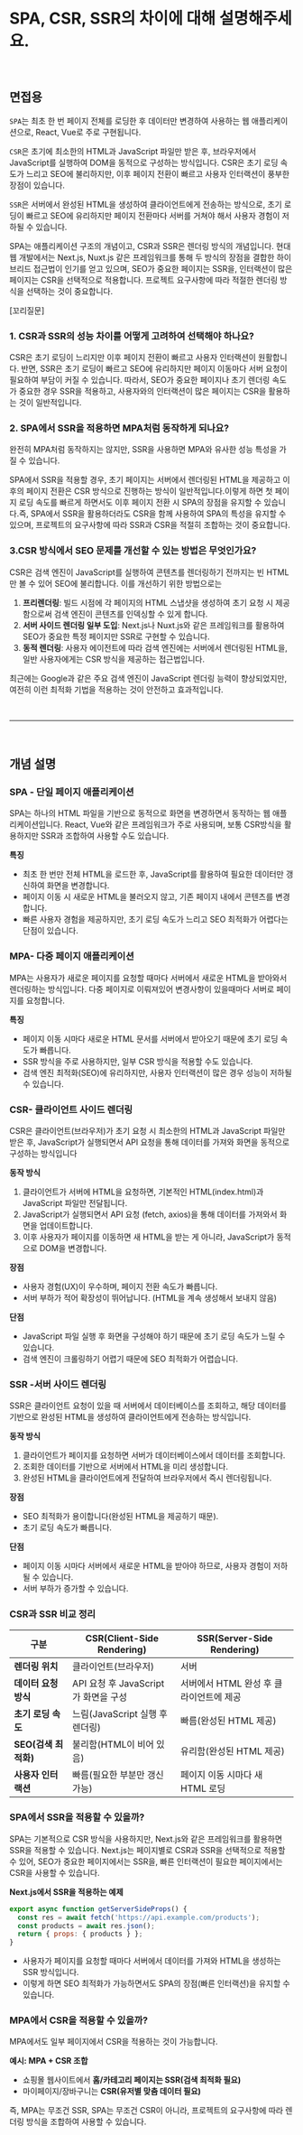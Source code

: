 # SPA, CSR, SSR의 차이에 대해 설명해주세요.

<br/>

## 면접용

`SPA`는 최초 한 번 페이지 전체를 로딩한 후 데이터만 변경하여 사용하는 웹 애플리케이션으로, React, Vue로 주로 구현됩니다.

`CSR`은 초기에 최소한의 HTML과 JavaScript 파일만 받은 후, 브라우저에서 JavaScript를 실행하여 DOM을 동적으로 구성하는 방식입니다. CSR은 초기 로딩 속도가 느리고 SEO에 불리하지만, 이후 페이지 전환이 빠르고 사용자 인터랙션이 풍부한 장점이 있습니다. 

`SSR`은 서버에서 완성된 HTML을 생성하여 클라이언트에게 전송하는 방식으로, 초기 로딩이 빠르고 SEO에 유리하지만 페이지 전환마다 서버를 거쳐야 해서 사용자 경험이 저하될 수 있습니다.

SPA는 애플리케이션 구조의 개념이고, CSR과 SSR은 렌더링 방식의 개념입니다. 현대 웹 개발에서는 Next.js, Nuxt.js 같은 프레임워크를 통해 두 방식의 장점을 결합한 하이브리드 접근법이 인기를 얻고 있으며, SEO가 중요한 페이지는 SSR을, 인터랙션이 많은 페이지는 CSR을 선택적으로 적용합니다. 프로젝트 요구사항에 따라 적절한 렌더링 방식을 선택하는 것이 중요합니다.

[꼬리질문]

### **1. CSR과 SSR의 성능 차이를 어떻게 고려하여 선택해야 하나요?**

CSR은 초기 로딩이 느리지만 이후 페이지 전환이 빠르고 사용자 인터랙션이 원활합니다. 반면, SSR은 초기 로딩이 빠르고 SEO에 유리하지만 페이지 이동마다 서버 요청이 필요하여 부담이 커질 수 있습니다. 따라서, SEO가 중요한 페이지나 초기 렌더링 속도가 중요한 경우 SSR을 적용하고, 사용자와의 인터랙션이 많은 페이지는 CSR을 활용하는 것이 일반적입니다. 

### **2. SPA에서 SSR을 적용하면 MPA처럼 동작하게 되나요?**

완전히 MPA처럼 동작하지는 않지만, SSR을 사용하면 MPA와 유사한 성능 특성을 가질 수 있습니다.

SPA에서 SSR을 적용할 경우, 초기 페이지는 서버에서 렌더링된 HTML을 제공하고 이후의 페이지 전환은 CSR 방식으로 진행하는 방식이 일반적입니다.이렇게 하면 첫 페이지 로딩 속도를 빠르게 하면서도 이후 페이지 전환 시 SPA의 장점을 유지할 수 있습니다.즉, SPA에서 SSR을 활용하더라도 CSR을 함께 사용하여 SPA의 특성을 유지할 수 있으며, 프로젝트의 요구사항에 따라 SSR과 CSR을 적절히 조합하는 것이 중요합니다.

### 3.CSR 방식에서 SEO 문제를 개선할 수 있는 방법은 무엇인가요?

CSR은 검색 엔진이 JavaScript를 실행하여 콘텐츠를 렌더링하기 전까지는 빈 HTML만 볼 수 있어 SEO에 불리합니다. 이를 개선하기 위한 방법으로는

1. **프리렌더링**: 빌드 시점에 각 페이지의 HTML 스냅샷을 생성하여 초기 요청 시 제공함으로써 검색 엔진이 콘텐츠를 인덱싱할 수 있게 합니다.
2. **서버 사이드 렌더링 일부 도입**: Next.js나 Nuxt.js와 같은 프레임워크를 활용하여 SEO가 중요한 특정 페이지만 SSR로 구현할 수 있습니다.
3. **동적 렌더링**: 사용자 에이전트에 따라 검색 엔진에는 서버에서 렌더링된 HTML을, 일반 사용자에게는 CSR 방식을 제공하는 접근법입니다.

최근에는 Google과 같은 주요 검색 엔진이 JavaScript 렌더링 능력이 향상되었지만, 여전히 이런 최적화 기법을 적용하는 것이 안전하고 효과적입니다.

<br/>
<hr/>
<br/>

## 개념 설명
### **SPA - 단일 페이지 애플리케이션**

SPA는 하나의 HTML 파일을 기반으로 동적으로 화면을 변경하면서 동작하는 웹 애플리케이션입니다. React, Vue와 같은 프레임워크가 주로 사용되며, 보통 CSR방식을 활용하지만 SSR과 조합하여 사용할 수도 있습니다.

**특징**

- 최초 한 번만 전체 HTML을 로드한 후, JavaScript를 활용하여 필요한 데이터만 갱신하여 화면을 변경합니다.
- 페이지 이동 시 새로운 HTML을 불러오지 않고, 기존 페이지 내에서 콘텐츠를 변경합니다.
- 빠른 사용자 경험을 제공하지만, 초기 로딩 속도가 느리고 SEO 최적화가 어렵다는 단점이 있습니다.

### **MPA- 다중 페이지 애플리케이션**

MPA는 사용자가 새로운 페이지를 요청할 때마다 서버에서 새로운 HTML을 받아와서 렌더링하는 방식입니다.  다중 페이지로 이뤄져있어 변경사항이 있을때마다 서버로 페이지를 요청합니다.

**특징**

- 페이지 이동 시마다 새로운 HTML 문서를 서버에서 받아오기 때문에 초기 로딩 속도가 빠릅니다.
- SSR 방식을 주로 사용하지만, 일부 CSR 방식을 적용할 수도 있습니다.
- 검색 엔진 최적화(SEO)에 유리하지만, 사용자 인터랙션이 많은 경우 성능이 저하될 수 있습니다.

### **CSR- 클라이언트 사이드 렌더링**

CSR은 클라이언트(브라우저)가 초기 요청 시 최소한의 HTML과 JavaScript 파일만 받은 후, JavaScript가 실행되면서 API 요청을 통해 데이터를 가져와 화면을 동적으로 구성하는 방식입니다

**동작 방식**

1. 클라이언트가 서버에 HTML을 요청하면, 기본적인 HTML(index.html)과 JavaScript 파일만 전달됩니다.
2. JavaScript가 실행되면서 API 요청 (fetch, axios)을 통해 데이터를 가져와서 화면을 업데이트합니다.
3. 이후 사용자가 페이지를 이동하면 새 HTML을 받는 게 아니라, JavaScript가 동적으로 DOM을 변경합니다.

**장점**

- 사용자 경험(UX)이 우수하며, 페이지 전환 속도가 빠릅니다.
- 서버 부하가 적어 확장성이 뛰어납니다. (HTML을 계속 생성해서 보내지 않음)

**단점**

- JavaScript 파일 실행 후 화면을 구성해야 하기 때문에 초기 로딩 속도가 느릴 수 있습니다.
- 검색 엔진이 크롤링하기 어렵기 때문에 SEO 최적화가 어렵습니다.

### **SSR -서버 사이드 렌더링**

SSR은 클라이언트 요청이 있을 때 서버에서 데이터베이스를 조회하고, 해당 데이터를 기반으로 완성된 HTML을 생성하여 클라이언트에게 전송하는 방식입니다.

**동작 방식**

1. 클라이언트가 페이지를 요청하면  서버가 데이터베이스에서 데이터를 조회합니다.
2. 조회한 데이터를 기반으로 서버에서 HTML을 미리 생성합니다.
3. 완성된 HTML을 클라이언트에게 전달하여 브라우저에서 즉시 렌더링됩니다.

**장점**

- SEO 최적화가 용이합니다(완성된 HTML을 제공하기 때문).
- 초기 로딩 속도가 빠릅니다.

**단점**

- 페이지 이동 시마다 서버에서 새로운 HTML을 받아야 하므로, 사용자 경험이 저하될 수 있습니다.
- 서버 부하가 증가할 수 있습니다.

### CSR과 SSR 비교 정리

| 구분 | CSR(Client-Side Rendering) | SSR(Server-Side Rendering) |
| --- | --- | --- |
| **렌더링 위치** | 클라이언트(브라우저) | 서버 |
| **데이터 요청 방식** | API 요청 후 JavaScript가 화면을 구성 | 서버에서 HTML 완성 후 클라이언트에 제공 |
| **초기 로딩 속도** | 느림(JavaScript 실행 후 렌더링) | 빠름(완성된 HTML 제공) |
| **SEO(검색 최적화)** | 불리함(HTML이 비어 있음) | 유리함(완성된 HTML 제공) |
| **사용자 인터랙션** | 빠름(필요한 부분만 갱신 가능) | 페이지 이동 시마다 새 HTML 로딩 |

### SPA에서 SSR을 적용할 수 있을까?

SPA는 기본적으로 CSR 방식을 사용하지만, Next.js와 같은 프레임워크를 활용하면 SSR을 적용할 수 있습니다. Next.js는 페이지별로 CSR과 SSR을 선택적으로 적용할 수 있어, SEO가 중요한 페이지에서는 SSR을, 빠른 인터랙션이 필요한 페이지에서는 CSR을 사용할 수 있습니다.

**Next.js에서 SSR을 적용하는 예제**

```jsx
export async function getServerSideProps() {
  const res = await fetch('https://api.example.com/products');
  const products = await res.json();
  return { props: { products } };
}
```

- 사용자가 페이지를 요청할 때마다 서버에서 데이터를 가져와 HTML을 생성하는 SSR 방식입니다.
- 이렇게 하면 SEO 최적화가 가능하면서도 SPA의 장점(빠른 인터랙션)을 유지할 수 있습니다.

### MPA에서 CSR을 적용할 수 있을까?

MPA에서도 일부 페이지에서 CSR을 적용하는 것이 가능합니다.

**예시: MPA + CSR 조합**

- 쇼핑몰 웹사이트에서 **홈/카테고리 페이지는 SSR(검색 최적화 필요)**
- 마이페이지/장바구니는 **CSR(유저별 맞춤 데이터 필요)**

즉, MPA는 무조건 SSR, SPA는 무조건 CSR이 아니라, 프로젝트의 요구사항에 따라 렌더링 방식을 조합하여 사용할 수 있습니다.